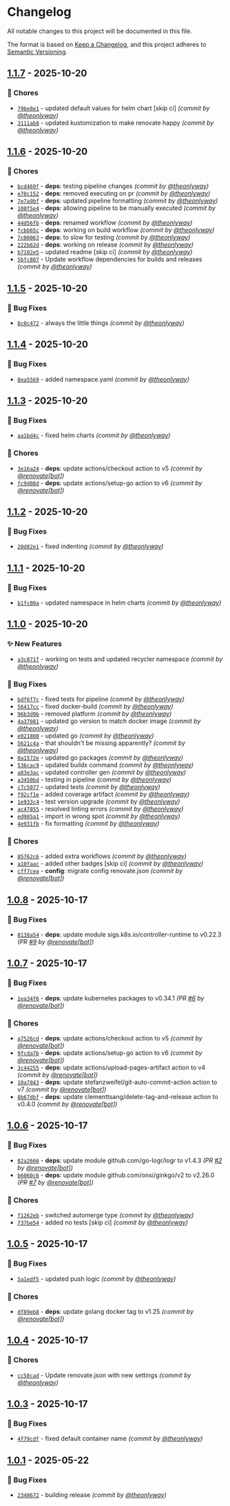 # Changelog
All notable changes to this project will be documented in this file.

The format is based on [Keep a Changelog](https://keepachangelog.com/en/1.0.0/),
and this project adheres to [Semantic Versioning](https://semver.org/spec/v2.0.0.html).

## [1.1.7] - 2025-10-20
### :wrench: Chores
- [`79be8e1`](https://github.com/theonlyway/recycler/commit/79be8e1da2ee00b0edaf550d9a6fb26c5059a2fa) - updated default values for helm chart [skip ci] *(commit by [@theonlyway](https://github.com/theonlyway))*
- [`3111ab8`](https://github.com/theonlyway/recycler/commit/3111ab8e62a4734c994f61702b8d3c21a556a722) - updated kustomization to make renovate happy *(commit by [@theonlyway](https://github.com/theonlyway))*


## [1.1.6] - 2025-10-20
### :wrench: Chores
- [`bcd469f`](https://github.com/theonlyway/recycler/commit/bcd469f4bd0b0b299a7e5bcd54ecd648c275a3d7) - **deps**: testing pipeline changes *(commit by [@theonlyway](https://github.com/theonlyway))*
- [`e70c152`](https://github.com/theonlyway/recycler/commit/e70c152fa8ced7ed26e46100d873e6aa35b6b36d) - **deps**: removed executing on pr *(commit by [@theonlyway](https://github.com/theonlyway))*
- [`7e7a9bf`](https://github.com/theonlyway/recycler/commit/7e7a9bf39ed59805a73264dd3a81dc2c25291536) - **deps**: updated pipeline formatting *(commit by [@theonlyway](https://github.com/theonlyway))*
- [`108f5e4`](https://github.com/theonlyway/recycler/commit/108f5e4b402b5d94cffd5dda7f342c1a4fab6e52) - **deps**: allowing pipeline to be manually executed *(commit by [@theonlyway](https://github.com/theonlyway))*
- [`44d56fb`](https://github.com/theonlyway/recycler/commit/44d56fbf32ec2b455edbb388f44f49e03e16aec2) - **deps**: renamed workflow *(commit by [@theonlyway](https://github.com/theonlyway))*
- [`fcbb65c`](https://github.com/theonlyway/recycler/commit/fcbb65cffbb291f2bc10475ee9af2959b64075c3) - **deps**: working on build workflow *(commit by [@theonlyway](https://github.com/theonlyway))*
- [`7c00063`](https://github.com/theonlyway/recycler/commit/7c000636ad6c6874b51fc6cfd92ea4f55e01d9b7) - **deps**: to slow for testing *(commit by [@theonlyway](https://github.com/theonlyway))*
- [`222b62d`](https://github.com/theonlyway/recycler/commit/222b62d0e1c8a8d9ebc821114cd0c96e4c3d2d5c) - **deps**: working on release *(commit by [@theonlyway](https://github.com/theonlyway))*
- [`b7102e5`](https://github.com/theonlyway/recycler/commit/b7102e53be65245c5837caa5094245edcd554278) - updated readme [skip ci] *(commit by [@theonlyway](https://github.com/theonlyway))*
- [`5bfc807`](https://github.com/theonlyway/recycler/commit/5bfc807d1e9245f2f8fb41921efb8625df949ba8) - Update workflow dependencies for builds and releases *(commit by [@theonlyway](https://github.com/theonlyway))*


## [1.1.5] - 2025-10-20
### :bug: Bug Fixes
- [`8c0c472`](https://github.com/theonlyway/recycler/commit/8c0c472f996ab5496a85b6999b4ff9b79092f5a0) - always the little things *(commit by [@theonlyway](https://github.com/theonlyway))*


## [1.1.4] - 2025-10-20
### :bug: Bug Fixes
- [`8ea5569`](https://github.com/theonlyway/recycler/commit/8ea55690c9023be0c6fcffac035eaefa42b5274b) - added namespace.yaml *(commit by [@theonlyway](https://github.com/theonlyway))*


## [1.1.3] - 2025-10-20
### :bug: Bug Fixes
- [`aa1bd4c`](https://github.com/theonlyway/recycler/commit/aa1bd4ccb403e4fef8adf904371b5f88ec6b4d89) - fixed helm charts *(commit by [@theonlyway](https://github.com/theonlyway))*

### :wrench: Chores
- [`3e16a24`](https://github.com/theonlyway/recycler/commit/3e16a24878f2153f43b1f8182c3832f727612823) - **deps**: update actions/checkout action to v5 *(commit by [@renovate[bot]](https://github.com/apps/renovate))*
- [`fc9d08d`](https://github.com/theonlyway/recycler/commit/fc9d08d9a1dfb5e2df2e218386d7ee6bfa1da177) - **deps**: update actions/setup-go action to v6 *(commit by [@renovate[bot]](https://github.com/apps/renovate))*


## [1.1.2] - 2025-10-20
### :bug: Bug Fixes
- [`20d82e1`](https://github.com/theonlyway/recycler/commit/20d82e104a54cab7586413b18153ff723809aa9a) - fixed indenting *(commit by [@theonlyway](https://github.com/theonlyway))*


## [1.1.1] - 2025-10-20
### :bug: Bug Fixes
- [`b1fc00a`](https://github.com/theonlyway/recycler/commit/b1fc00a737f6229ae9759b774a50fa9d0b76e50a) - updated namespace in helm charts *(commit by [@theonlyway](https://github.com/theonlyway))*


## [1.1.0] - 2025-10-20
### :sparkles: New Features
- [`a3c871f`](https://github.com/theonlyway/recycler/commit/a3c871fbcf253d06a0b9b9dfdcfd96c7900046ce) - working on tests and updated recycler namespace *(commit by [@theonlyway](https://github.com/theonlyway))*

### :bug: Bug Fixes
- [`bdf6f7c`](https://github.com/theonlyway/recycler/commit/bdf6f7c8f59e1331fc005ca1b0b4d8ec05193aed) - fixed tests for pipeline *(commit by [@theonlyway](https://github.com/theonlyway))*
- [`56417cc`](https://github.com/theonlyway/recycler/commit/56417cca4956839e2d4d9ebb92b8fc907148eb6a) - fixed docker-build *(commit by [@theonlyway](https://github.com/theonlyway))*
- [`96b3d9b`](https://github.com/theonlyway/recycler/commit/96b3d9b49182e01575379aa77b0563af4018615c) - removed platform *(commit by [@theonlyway](https://github.com/theonlyway))*
- [`4a37081`](https://github.com/theonlyway/recycler/commit/4a370812bbe1ca6523005eebeb76bf5151aa7383) - updated go version to match docker image *(commit by [@theonlyway](https://github.com/theonlyway))*
- [`e021800`](https://github.com/theonlyway/recycler/commit/e021800a6fb8e410cf4eb39b880375e7b759c3ca) - updated go *(commit by [@theonlyway](https://github.com/theonlyway))*
- [`5621c4a`](https://github.com/theonlyway/recycler/commit/5621c4a8629f8fecff9e6ac9b3130c04ee141074) - that shouldn't be missing apparently? *(commit by [@theonlyway](https://github.com/theonlyway))*
- [`0a1572e`](https://github.com/theonlyway/recycler/commit/0a1572e27e9b7e51878e13399a95ee00a1af903d) - updated go packages *(commit by [@theonlyway](https://github.com/theonlyway))*
- [`536cac9`](https://github.com/theonlyway/recycler/commit/536cac9b639aee7a21a1f1a327189948e9c6e043) - updated buildx command *(commit by [@theonlyway](https://github.com/theonlyway))*
- [`a83e3ac`](https://github.com/theonlyway/recycler/commit/a83e3acb8755d7cf5e9038361736b1bcf53f5be7) - updated controller gen *(commit by [@theonlyway](https://github.com/theonlyway))*
- [`a3450bd`](https://github.com/theonlyway/recycler/commit/a3450bde8caa3c7f2b4cc78be79c4738dc7b2796) - testing in pipeline *(commit by [@theonlyway](https://github.com/theonlyway))*
- [`c7c5077`](https://github.com/theonlyway/recycler/commit/c7c5077344a91685996f84fadc247e93fbe80563) - updated tests *(commit by [@theonlyway](https://github.com/theonlyway))*
- [`f92cf1e`](https://github.com/theonlyway/recycler/commit/f92cf1e29bc36fbb0eae6a5675df4bae74d42959) - added coverage artifact *(commit by [@theonlyway](https://github.com/theonlyway))*
- [`1e933c4`](https://github.com/theonlyway/recycler/commit/1e933c4f28b2defc48cafaf2b571847f55a01a1a) - test version upgrade *(commit by [@theonlyway](https://github.com/theonlyway))*
- [`ac47855`](https://github.com/theonlyway/recycler/commit/ac47855e3cb7142e9c59d13a08b6c7b244b00b2e) - resolved linting errors *(commit by [@theonlyway](https://github.com/theonlyway))*
- [`ed985a1`](https://github.com/theonlyway/recycler/commit/ed985a1c58c00e5bb824fc4f6690547f04a4a39a) - import in wrong spot *(commit by [@theonlyway](https://github.com/theonlyway))*
- [`4e931fb`](https://github.com/theonlyway/recycler/commit/4e931fb31b89ef1ec38505447ecefd786292e23f) - fix formatting *(commit by [@theonlyway](https://github.com/theonlyway))*

### :wrench: Chores
- [`85762c6`](https://github.com/theonlyway/recycler/commit/85762c6ac3a2165a526be05bc9903e89ef2a0e0e) - added extra workflows *(commit by [@theonlyway](https://github.com/theonlyway))*
- [`a10faac`](https://github.com/theonlyway/recycler/commit/a10faac6608f39296807b7e0f8cc89f3f6511cbc) - added other badges [skip ci] *(commit by [@theonlyway](https://github.com/theonlyway))*
- [`cff7cea`](https://github.com/theonlyway/recycler/commit/cff7cea9f609fc624f68536905e5441c7c73e0e4) - **config**: migrate config renovate.json *(commit by [@renovate[bot]](https://github.com/apps/renovate))*


## [1.0.8] - 2025-10-17
### :bug: Bug Fixes
- [`8138a54`](https://github.com/theonlyway/recycler/commit/8138a54910f36fec312d30f177f14bdb22078da9) - **deps**: update module sigs.k8s.io/controller-runtime to v0.22.3 *(PR [#9](https://github.com/theonlyway/recycler/pull/9) by [@renovate[bot]](https://github.com/apps/renovate))*


## [1.0.7] - 2025-10-17
### :bug: Bug Fixes
- [`1ea34f6`](https://github.com/theonlyway/recycler/commit/1ea34f63e704f0bcd6ef7b83fb72e1648bd3caf4) - **deps**: update kubernetes packages to v0.34.1 *(PR [#6](https://github.com/theonlyway/recycler/pull/6) by [@renovate[bot]](https://github.com/apps/renovate))*

### :wrench: Chores
- [`a7526cd`](https://github.com/theonlyway/recycler/commit/a7526cd609f148fb3caaad6775d125531b5e9fc4) - **deps**: update actions/checkout action to v5 *(commit by [@renovate[bot]](https://github.com/apps/renovate))*
- [`9fcda7b`](https://github.com/theonlyway/recycler/commit/9fcda7b493dc57c637a4d75f1a4b38c69ed4084c) - **deps**: update actions/setup-go action to v6 *(commit by [@renovate[bot]](https://github.com/apps/renovate))*
- [`3c44255`](https://github.com/theonlyway/recycler/commit/3c4425527a65658be06d65cfaba93145f84033a9) - **deps**: update actions/upload-pages-artifact action to v4 *(commit by [@renovate[bot]](https://github.com/apps/renovate))*
- [`10a7843`](https://github.com/theonlyway/recycler/commit/10a78439b05e667d1ab7a4d9a5edd338faba63d4) - **deps**: update stefanzweifel/git-auto-commit-action action to v7 *(commit by [@renovate[bot]](https://github.com/apps/renovate))*
- [`8b67dbf`](https://github.com/theonlyway/recycler/commit/8b67dbf5a415782d8ce609e7bee4287dcf2c1ee7) - **deps**: update clementtsang/delete-tag-and-release action to v0.4.0 *(commit by [@renovate[bot]](https://github.com/apps/renovate))*


## [1.0.6] - 2025-10-17
### :bug: Bug Fixes
- [`82a2666`](https://github.com/theonlyway/recycler/commit/82a2666fbbd43da48331b8188e6f5abc1dd71103) - **deps**: update module github.com/go-logr/logr to v1.4.3 *(PR [#2](https://github.com/theonlyway/recycler/pull/2) by [@renovate[bot]](https://github.com/apps/renovate))*
- [`b6060c6`](https://github.com/theonlyway/recycler/commit/b6060c6149b8ee74f903cae59df6750a86218f71) - **deps**: update module github.com/onsi/ginkgo/v2 to v2.26.0 *(PR [#7](https://github.com/theonlyway/recycler/pull/7) by [@renovate[bot]](https://github.com/apps/renovate))*

### :wrench: Chores
- [`f1262eb`](https://github.com/theonlyway/recycler/commit/f1262eb17fb6e76f208f50b9f49ab6634e9cc183) - switched automerge type *(commit by [@theonlyway](https://github.com/theonlyway))*
- [`737be54`](https://github.com/theonlyway/recycler/commit/737be54a3a599edc438e4393610f56253943f422) - added no tests [skip ci] *(commit by [@theonlyway](https://github.com/theonlyway))*


## [1.0.5] - 2025-10-17
### :bug: Bug Fixes
- [`5a1edf5`](https://github.com/theonlyway/recycler/commit/5a1edf5ab5ff4cd70cb0cd7115995c19920c8f0e) - updated push logic *(commit by [@theonlyway](https://github.com/theonlyway))*

### :wrench: Chores
- [`df89eb8`](https://github.com/theonlyway/recycler/commit/df89eb8f5da56b5976f8dac867f9b585acee367f) - **deps**: update golang docker tag to v1.25 *(commit by [@renovate[bot]](https://github.com/apps/renovate))*


## [1.0.4] - 2025-10-17
### :wrench: Chores
- [`cc58cad`](https://github.com/theonlyway/recycler/commit/cc58cad4a86cdf2640f592e25a8d405dc3be37dc) - Update renovate.json with new settings *(commit by [@theonlyway](https://github.com/theonlyway))*


## [1.0.3] - 2025-10-17
### :bug: Bug Fixes
- [`4f79cdf`](https://github.com/theonlyway/recycler/commit/4f79cdf9f273b0ea1abc75dccc129de839a51441) - fixed default container name *(commit by [@theonlyway](https://github.com/theonlyway))*


## [1.0.1] - 2025-05-22
### :bug: Bug Fixes
- [`2348672`](https://github.com/theonlyway/recycler/commit/2348672a791b5f7040deab73a47749b8afbc9f54) - building release *(commit by [@theonlyway](https://github.com/theonlyway))*


[1.0.1]: https://github.com/theonlyway/recycler/compare/v1.0.0...1.0.1
[1.0.3]: https://github.com/theonlyway/recycler/compare/1.0.2...1.0.3
[1.0.4]: https://github.com/theonlyway/recycler/compare/1.0.3...1.0.4
[1.0.5]: https://github.com/theonlyway/recycler/compare/1.0.4...1.0.5
[1.0.6]: https://github.com/theonlyway/recycler/compare/1.0.5...1.0.6
[1.0.7]: https://github.com/theonlyway/recycler/compare/1.0.6...1.0.7
[1.0.8]: https://github.com/theonlyway/recycler/compare/1.0.7...1.0.8
[1.1.0]: https://github.com/theonlyway/recycler/compare/1.0.8...1.1.0
[1.1.1]: https://github.com/theonlyway/recycler/compare/1.1.0...1.1.1
[1.1.2]: https://github.com/theonlyway/recycler/compare/1.1.1...1.1.2
[1.1.3]: https://github.com/theonlyway/recycler/compare/1.1.2...1.1.3
[1.1.4]: https://github.com/theonlyway/recycler/compare/1.1.3...1.1.4
[1.1.5]: https://github.com/theonlyway/recycler/compare/1.1.4...1.1.5
[1.1.6]: https://github.com/theonlyway/recycler/compare/1.1.5...1.1.6
[1.1.7]: https://github.com/theonlyway/recycler/compare/1.1.6...1.1.7
